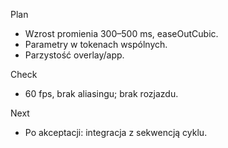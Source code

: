 Plan
- Wzrost promienia 300–500 ms, easeOutCubic.
- Parametry w tokenach wspólnych.
- Parzystość overlay/app.

Check
- 60 fps, brak aliasingu; brak rozjazdu.

Next
- Po akceptacji: integracja z sekwencją cyklu.
